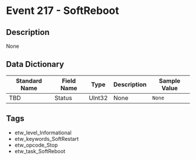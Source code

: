 # Event 217 - SoftReboot

## Description
None

## Data Dictionary
|Standard Name|Field Name|Type|Description|Sample Value|
|---|---|---|---|---|
|TBD|Status|UInt32|None|`None`|

## Tags
* etw_level_Informational
* etw_keywords_SoftRestart
* etw_opcode_Stop
* etw_task_SoftReboot